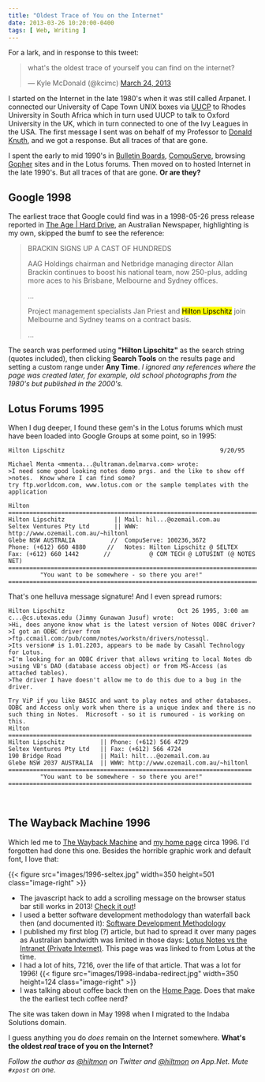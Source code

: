 ```yaml
---
title: "Oldest Trace of You on the Internet"
date: 2013-03-26 10:20:00-0400
tags: [ Web, Writing ]
---
```


For a lark, and in response to this tweet:

<blockquote class="twitter-tweet"><p>what's the oldest trace of yourself you can find on the internet?</p>&mdash; Kyle McDonald (@kcimc) <a href="https://twitter.com/kcimc/status/315851225339949056">March 24, 2013</a></blockquote>
<script async src="//platform.twitter.com/widgets.js" charset="utf-8"></script>

I started on the Internet in the late 1980's when it was still called Arpanet. I connected our University of Cape Town UNIX boxes via [UUCP][wikipedia] to Rhodes University in South Africa which in turn used UUCP to talk to Oxford University in the UK, which in turn connected to one of the Ivy Leagues in the USA. The first message I sent was on behalf of my Professor to [Donald Knuth][wikipedia 2], and we got a response. But all traces of that are gone.

I spent the early to mid 1990's in [Bulletin Boards][wikipedia 3], [CompuServe][wikipedia 4], browsing [Gopher][wikipedia 5] sites and in the Lotus forums. Then moved on to hosted Internet in the late 1990's. But all traces of that are gone. **Or are they?**

## Google 1998

The earliest trace that Google could find was in a 1998-05-26 press release reported in [The Age | Hard Drive][internetprovidersqld], an Australian Newspaper, <span class="light">highlighting is my own, skipped the bumf to see the reference</span>:

> BRACKIN SIGNS UP A CAST OF HUNDREDS
> 
> AAG Holdings chairman and Netbridge managing director Allan Brackin continues to boost his national team, now 250-plus, adding more aces to his Brisbane, Melbourne and Sydney offices.
> 
> ...
> 
> Project management specialists Jan Priest and <mark>Hilton Lipschitz</mark> join Melbourne and Sydney teams on a contract basis.
> 
> ...

The search was performed using **"Hilton Lipschitz"** as the search string (quotes included), then clicking **Search Tools** on the results page and setting a custom range under **Any Time**. *I ignored any references where the page was created later, for example, old school photographs from the 1980's but published in the 2000's.*

## Lotus Forums 1995

When I dug deeper, I found these gem's in the Lotus forums which must have been loaded into Google Groups at some point, so in 1995:

```
Hilton Lipschitz 											9/20/95

Michael Menta <mmenta...@ultraman.delmarva.com> wrote:
>I need some good looking notes demo prgs. and the like to show off
>notes.  Know where I can find some?
try ftp.worldcom.com, www.lotus.com or the sample templates with the
application

Hilton
=============================================================================
Hilton Lipschitz              || Mail: hil...@ozemail.com.au
Seltex Ventures Pty Ltd       || WWW: http://www.ozemail.com.au/~hiltonl
Glebe NSW AUSTRALIA          //  CompuServe: 100236,3672
Phone: (+612) 660 4880      //   Notes: Hilton Lipschitz @ SELTEX
Fax: (+612) 660 1442       //           @ COM TECH @ LOTUSINT (@ NOTES NET)
=============================================================================
         "You want to be somewhere - so there you are!"
=============================================================================
```

 <span class="light">That's one helluva message signature!</span> And I even spread rumors:

```		
Hilton Lipschitz  								Oct 26 1995, 3:00 am
c...@cs.utexas.edu (Jimmy Gunawan Jusuf) wrote: 
>Hi, does anyone know what is the latest version of Notes ODBC driver? 
>I got an ODBC driver from 
>ftp.ccmail.com:/pub/comm/notes/workstn/drivers/notessql. 
>Its version# is 1.01.2203, appears to be made by Casahl Technology for Lotus. 
>I'm looking for an ODBC driver that allows writing to local Notes db 
>using VB's DAO (database access object) or from MS-Access (as attached tables). 
>The driver I have doesn't allow me to do this due to a bug in the driver. 

Try ViP if you like BASIC and want to play notes and other databases. 
ODBC and Access only work when there is a unique index and there is no 
such thing in Notes.  Microsoft - so it is rumoured - is working on 
this. 
Hilton 
===================================================================== 
Hilton Lipschitz          || Phone: (+612) 566 4729 
Seltex Ventures Pty Ltd   || Fax: (+612) 566 4724 
190 Bridge Road           || Mail: hilt...@ozemail.com.au 
Glebe NSW 2037 AUSTRALIA  || WWW: http://www.ozemail.com.au/~hiltonl 
===================================================================== 
         "You want to be somewhere - so there you are!" 
===================================================================== 
```
&nbsp;
## The Wayback Machine 1996

Which led me to [The Wayback Machine](http://archive.org/web/web.php) and [my home page](http://web.archive.org/web/19961226071414/http://www.ozemail.com.au/~hiltonl/index.html) circa 1996. I'd forgotten had done this one. Besides the horrible graphic work and default font, I love that:

{{< figure src="images/1996-seltex.jpg" width=350 height=501 class="image-right" >}}

* The javascript hack to add a scrolling message on the browser status bar still works in 2013! [Check it out](http://web.archive.org/web/19961226071414/http://www.ozemail.com.au/~hiltonl/index.html)!
* I used a better software development methodology than waterfall back then (and documented it): [Software Development Methodology](http://web.archive.org/web/19961222092338/http://www.ozemail.com.au/~hiltonl/softdevm/index.htm)
* I published my first blog <span class="light">(?)</span> article, but had to spread it over many pages as Australian bandwidth was limited in those days: [Lotus Notes vs the Intranet (Private Internet)](http://web.archive.org/web/19961222092129/http://www.ozemail.com.au/~hiltonl/notevnet.htm). This page was was linked to from Lotus at the time.
* I had a lot of hits, 7216, over the life of that article. That was a lot for 1996!
{{< figure src="images/1998-indaba-redirect.jpg" width=350 height=124 class="image-right" >}}
* I was talking about coffee back then on the [Home Page](http://web.archive.org/web/19961226071414/http://www.ozemail.com.au/~hiltonl/index.html). Does that make the the earliest tech coffee nerd?

The site was taken down in May 1998 when I migrated to the Indaba Solutions domain.

I guess anything you do *does* remain on the Internet somewhere.  **What's the oldest *real* trace of you on the Internet?**

*Follow the author as [@hiltmon][twitter] on Twitter and [@hiltmon][app] on App.Net. Mute `#xpost` on one.*

[app]: http://alpha.app.net/hiltmon
[internetprovidersqld]: http://www.internetprovidersqld.com.au/news/1998/5/26/hard-drive/
[twitter]: https://twitter.com/hiltmon
[wikipedia]: http://en.wikipedia.org/wiki/UUCP
[wikipedia 2]: http://en.wikipedia.org/wiki/Donald_Knuth
[wikipedia 3]: http://en.wikipedia.org/wiki/Bulletin_board_system
[wikipedia 4]: http://en.wikipedia.org/wiki/CompuServe
[wikipedia 5]: http://en.wikipedia.org/wiki/Gopher_(protocol)

